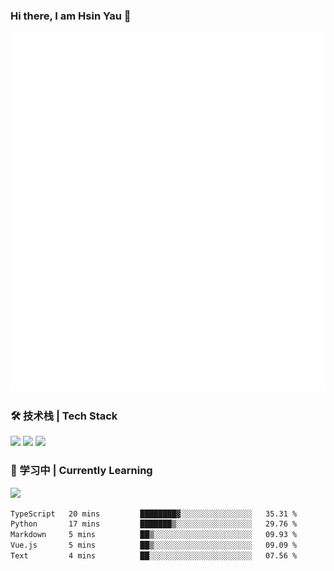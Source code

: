 ### Hi there, I am Hsin Yau 👋 
![Metrics](./github-metrics.svg)

### 🛠 技术栈 | Tech Stack
![](https://skillicons.dev/icons?i=html,css,js,ts,sass,jquery,bootstrap,vue&theme=light) 
![](https://skillicons.dev/icons?i=vite,nuxtjs,webpack,tailwindcss,windicss,nodejs,express,markdown&theme=light)
![](https://skillicons.dev/icons?i=mysql,mongodb,git,pug,vscode,idea,ps,figma&theme=light)

### 📖 学习中 | Currently Learning

![](https://skillicons.dev/icons?i=react,nextjs,svelte,nestjs,nginx,docker,rollupjs&theme=light)

<!--START_SECTION:waka-->

```txt
TypeScript   20 mins         ████████▓░░░░░░░░░░░░░░░░   35.31 %
Python       17 mins         ███████▒░░░░░░░░░░░░░░░░░   29.76 %
Markdown     5 mins          ██▒░░░░░░░░░░░░░░░░░░░░░░   09.93 %
Vue.js       5 mins          ██▒░░░░░░░░░░░░░░░░░░░░░░   09.09 %
Text         4 mins          ██░░░░░░░░░░░░░░░░░░░░░░░   07.56 %
```

<!--END_SECTION:waka-->
